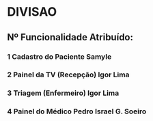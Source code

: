 
# DIVISAO
 
## Nº	Funcionalidade	              Atribuído:
### 1	Cadastro do Paciente	       Samyle
### 2	Painel da TV (Recepção)	      Igor Lima
### 3	Triagem (Enfermeiro)	      Igor Lima
### 4	Painel do Médico	         Pedro Israel G. Soeiro

